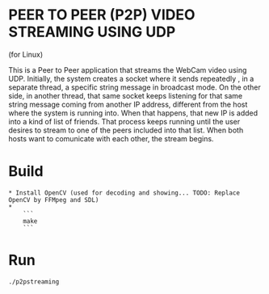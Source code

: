 # PEER TO PEER (P2P) VIDEO STREAMING USING UDP
(for Linux)

This is a Peer to Peer application that streams the WebCam video using UDP.
Initially, the system creates a socket where it sends repeatedly , in a separate thread, a specific string message in broadcast mode. On the other side, in another thread, that same socket keeps listening for that same string message coming from another IP address, different from the host where the system is running into.
When that happens, that new IP is added into a kind of list of friends.
That process keeps running until the user desires to stream to one of the peers included into that list.
When both hosts want to comunicate with each other, the stream begins.

# Build
    * Install OpenCV (used for decoding and showing... TODO: Replace OpenCV by FFMpeg and SDL)
    *   
        ```
        make
        ```

# Run
    ./p2pstreaming